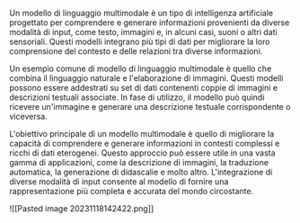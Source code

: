Un modello di linguaggio multimodale è un tipo di intelligenza artificiale progettato per comprendere e generare informazioni provenienti da diverse modalità di input, come testo, immagini e, in alcuni casi, suoni o altri dati sensoriali. Questi modelli integrano più tipi di dati per migliorare la loro comprensione del contesto e delle relazioni tra diverse informazioni.

Un esempio comune di modello di linguaggio multimodale è quello che combina il linguaggio naturale e l'elaborazione di immagini. Questi modelli possono essere addestrati su set di dati contenenti coppie di immagini e descrizioni testuali associate. In fase di utilizzo, il modello può quindi ricevere un'immagine e generare una descrizione testuale corrispondente o viceversa.

L'obiettivo principale di un modello multimodale è quello di migliorare la capacità di comprendere e generare informazioni in contesti complessi e ricchi di dati eterogenei. Questo approccio può essere utile in una vasta gamma di applicazioni, come la descrizione di immagini, la traduzione automatica, la generazione di didascalie e molto altro. L'integrazione di diverse modalità di input consente al modello di fornire una rappresentazione più completa e accurata del mondo circostante.

![[Pasted image 20231118142422.png]]